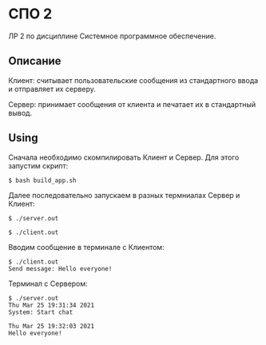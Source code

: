 # СПО 2
ЛР 2 по дисциплине Системное программное обеспечение.

## Описание
Клиент: считывает пользовательские сообщения из стандартного ввода и отправляет их серверу.

Сервер: принимает сообщения от клиента и печатает их в стандартный вывод.

## Using
Сначала необходимо скомпилировать Клиент и Сервер. Для этого запустим скрипт:
```
$ bash build_app.sh
```
Далее последовательно запускаем в разных термниалах Сервер и Клиент:
```
$ ./server.out
```
```
$ ./client.out
```
Вводим сообщение в терминале с Клиентом:
```
$ ./client.out
Send message: Hello everyone!
```
Терминал с Сервером:
```
$ ./server.out
Thu Mar 25 19:31:34 2021
System: Start chat

Thu Mar 25 19:32:03 2021
Hello everyone!
```
